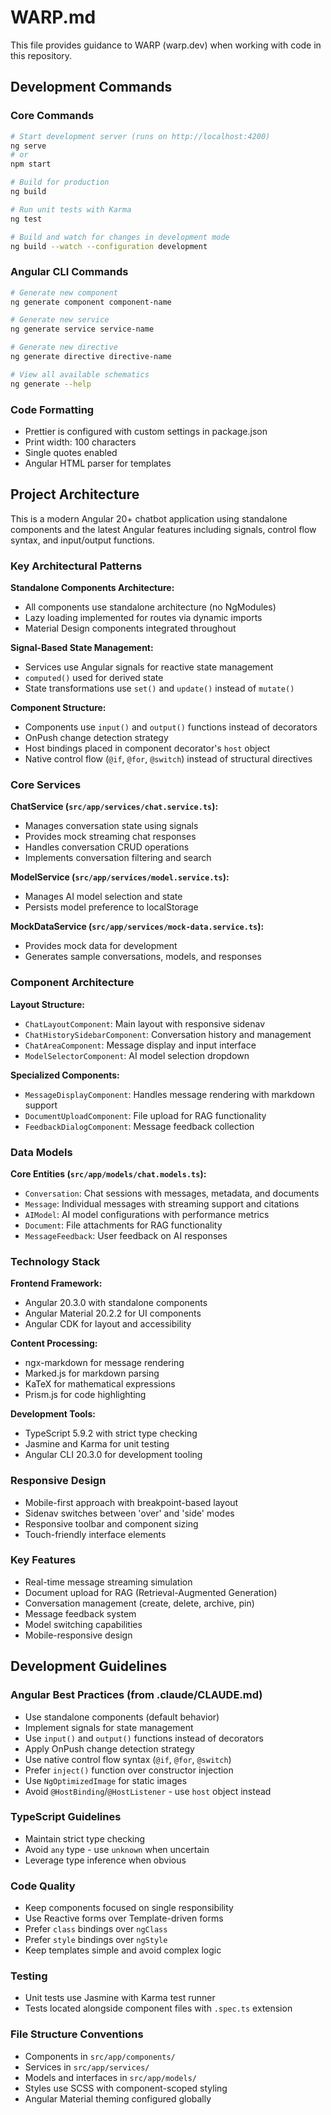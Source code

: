 # WARP.md

This file provides guidance to WARP (warp.dev) when working with code in this repository.

## Development Commands

### Core Commands
```bash
# Start development server (runs on http://localhost:4200)
ng serve
# or
npm start

# Build for production
ng build

# Run unit tests with Karma
ng test

# Build and watch for changes in development mode
ng build --watch --configuration development
```

### Angular CLI Commands
```bash
# Generate new component
ng generate component component-name

# Generate new service
ng generate service service-name

# Generate new directive
ng generate directive directive-name

# View all available schematics
ng generate --help
```

### Code Formatting
- Prettier is configured with custom settings in package.json
- Print width: 100 characters
- Single quotes enabled
- Angular HTML parser for templates

## Project Architecture

This is a modern Angular 20+ chatbot application using standalone components and the latest Angular features including signals, control flow syntax, and input/output functions.

### Key Architectural Patterns

**Standalone Components Architecture:**
- All components use standalone architecture (no NgModules)
- Lazy loading implemented for routes via dynamic imports
- Material Design components integrated throughout

**Signal-Based State Management:**
- Services use Angular signals for reactive state management
- `computed()` used for derived state
- State transformations use `set()` and `update()` instead of `mutate()`

**Component Structure:**
- Components use `input()` and `output()` functions instead of decorators
- OnPush change detection strategy
- Host bindings placed in component decorator's `host` object
- Native control flow (`@if`, `@for`, `@switch`) instead of structural directives

### Core Services

**ChatService (`src/app/services/chat.service.ts`):**
- Manages conversation state using signals
- Provides mock streaming chat responses
- Handles conversation CRUD operations
- Implements conversation filtering and search

**ModelService (`src/app/services/model.service.ts`):**
- Manages AI model selection and state
- Persists model preference to localStorage

**MockDataService (`src/app/services/mock-data.service.ts`):**
- Provides mock data for development
- Generates sample conversations, models, and responses

### Component Architecture

**Layout Structure:**
- `ChatLayoutComponent`: Main layout with responsive sidenav
- `ChatHistorySidebarComponent`: Conversation history and management
- `ChatAreaComponent`: Message display and input interface
- `ModelSelectorComponent`: AI model selection dropdown

**Specialized Components:**
- `MessageDisplayComponent`: Handles message rendering with markdown support
- `DocumentUploadComponent`: File upload for RAG functionality
- `FeedbackDialogComponent`: Message feedback collection

### Data Models

**Core Entities (`src/app/models/chat.models.ts`):**
- `Conversation`: Chat sessions with messages, metadata, and documents
- `Message`: Individual messages with streaming support and citations
- `AIModel`: AI model configurations with performance metrics
- `Document`: File attachments for RAG functionality
- `MessageFeedback`: User feedback on AI responses

### Technology Stack

**Frontend Framework:**
- Angular 20.3.0 with standalone components
- Angular Material 20.2.2 for UI components
- Angular CDK for layout and accessibility

**Content Processing:**
- ngx-markdown for message rendering
- Marked.js for markdown parsing
- KaTeX for mathematical expressions
- Prism.js for code highlighting

**Development Tools:**
- TypeScript 5.9.2 with strict type checking
- Jasmine and Karma for unit testing
- Angular CLI 20.3.0 for development tooling

### Responsive Design
- Mobile-first approach with breakpoint-based layout
- Sidenav switches between 'over' and 'side' modes
- Responsive toolbar and component sizing
- Touch-friendly interface elements

### Key Features
- Real-time message streaming simulation
- Document upload for RAG (Retrieval-Augmented Generation)
- Conversation management (create, delete, archive, pin)
- Message feedback system
- Model switching capabilities
- Mobile-responsive design

## Development Guidelines

### Angular Best Practices (from .claude/CLAUDE.md)
- Use standalone components (default behavior)
- Implement signals for state management
- Use `input()` and `output()` functions instead of decorators
- Apply OnPush change detection strategy
- Use native control flow syntax (`@if`, `@for`, `@switch`)
- Prefer `inject()` function over constructor injection
- Use `NgOptimizedImage` for static images
- Avoid `@HostBinding`/`@HostListener` - use `host` object instead

### TypeScript Guidelines
- Maintain strict type checking
- Avoid `any` type - use `unknown` when uncertain
- Leverage type inference when obvious

### Code Quality
- Keep components focused on single responsibility
- Use Reactive forms over Template-driven forms
- Prefer `class` bindings over `ngClass`
- Prefer `style` bindings over `ngStyle`
- Keep templates simple and avoid complex logic

### Testing
- Unit tests use Jasmine with Karma test runner
- Tests located alongside component files with `.spec.ts` extension

### File Structure Conventions
- Components in `src/app/components/`
- Services in `src/app/services/`
- Models and interfaces in `src/app/models/`
- Styles use SCSS with component-scoped styling
- Angular Material theming configured globally
